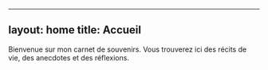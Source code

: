 
---
layout: home
title: Accueil
---

Bienvenue sur mon carnet de souvenirs. Vous trouverez ici des récits de vie, des anecdotes et des réflexions.

